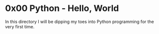 # 0x00 Python - Hello, World

In this directory I will be dipping my toes into Python programming for the very first time.

